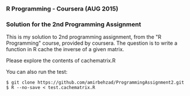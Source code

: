 ### R Programming - Coursera (AUG 2015)
### Solution for the 2nd Programming Assignment

This is my solution to 2nd programming assignment, from the "R Programming"
course, provided by coursera.  The question is to write a function in R
cache the inverse of a given matrix.

Please explore the contents of cachematrix.R

You can also run the test:

<!-- -->

    $ git clone https://github.com/amirbehzad/ProgrammingAssignment2.git
    $ R --no-save < test.cachematrix.R
